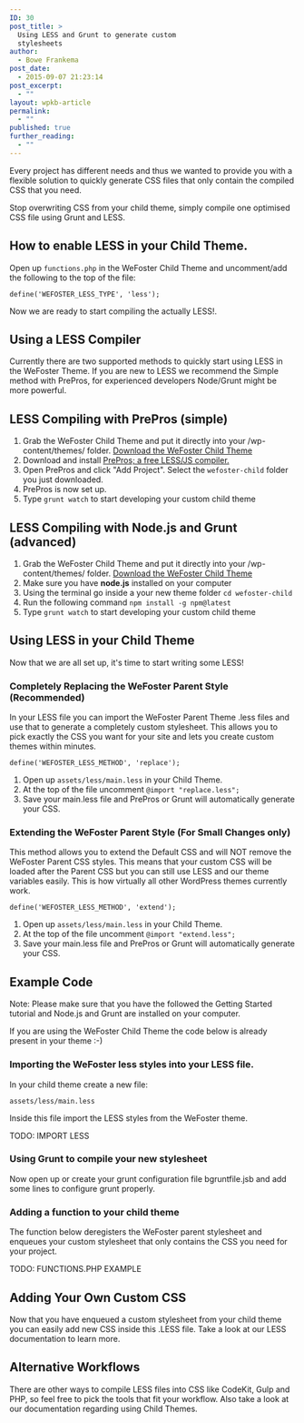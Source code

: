 ```yaml
---
ID: 30
post_title: >
  Using LESS and Grunt to generate custom
  stylesheets
author:
  - Bowe Frankema
post_date:
  - 2015-09-07 21:23:14
post_excerpt:
  - ""
layout: wpkb-article
permalink:
  - ""
published: true
further_reading:
  - ""
---
```

Every project has different needs and thus we wanted to provide you with a flexible solution to quickly generate CSS files that only contain the compiled CSS that you need.

Stop overwriting CSS from your child theme, simply compile one optimised CSS file using Grunt and LESS.

## How to enable LESS in your Child Theme.

Open up `functions.php` in the WeFoster Child Theme and uncomment/add the following to the top of the file:

`define('WEFOSTER_LESS_TYPE', 'less');`

Now we are ready to start compiling the actually LESS!.

## Using a LESS Compiler

Currently there are two supported methods to quickly start using LESS in the WeFoster Theme. If you are new to LESS we recommend the Simple method with PrePros, for experienced developers Node/Grunt might be more powerful.

## LESS Compiling with PrePros (simple)

1.  Grab the WeFoster Child Theme and put it directly into your /wp-content/themes/ folder. [Download the WeFoster Child Theme][1]
2.  Download and install [PrePros; a free LESS/JS compiler. ][2]
3.  Open PrePros and click "Add Project". Select the `wefoster-child` folder you just downloaded.
4.  PrePros is now set up. 
5.  Type `grunt watch` to start developing your custom child theme

## LESS Compiling with Node.js and Grunt (advanced)

1.  Grab the WeFoster Child Theme and put it directly into your /wp-content/themes/ folder. [Download the WeFoster Child Theme][1]
2.  Make sure you have **node.js** installed on your computer
3.  Using the terminal go inside a your new theme folder `cd wefoster-child` 
4.  Run the following command `npm install -g npm@latest`
5.  Type `grunt watch` to start developing your custom child theme

## Using LESS in your Child Theme

Now that we are all set up, it's time to start writing some LESS!

### Completely Replacing the WeFoster Parent Style (Recommended)

In your LESS file you can import the WeFoster Parent Theme .less files and use that to generate a completely custom stylesheet. This allows you to pick exactly the CSS you want for your site and lets you create custom themes within minutes.

`define('WEFOSTER_LESS_METHOD', 'replace');`

1.  Open up `assets/less/main.less` in your Child Theme.
2.  At the top of the file uncomment `@import "replace.less";`
3.  Save your main.less file and PrePros or Grunt will automatically generate your CSS.

### Extending the WeFoster Parent Style (For Small Changes only)

This method allows you to extend the Default CSS and will NOT remove the WeFoster Parent CSS styles. This means that your custom CSS will be loaded after the Parent CSS but you can still use LESS and our theme variables easily. This is how virtually all other WordPress themes currently work.

`define('WEFOSTER_LESS_METHOD', 'extend');`

1.  Open up `assets/less/main.less` in your Child Theme.
2.  At the top of the file uncomment `@import "extend.less";`
3.  Save your main.less file and PrePros or Grunt will automatically generate your CSS.

## Example Code

Note: Please make sure that you have the followed the Getting Started tutorial and Node.js and Grunt are installed on your computer.

If you are using the WeFoster Child Theme the code below is already present in your theme :-)

### Importing the WeFoster less styles into your LESS file.

In your child theme create a new file:

    assets/less/main.less
    

Inside this file import the LESS styles from the WeFoster theme.

TODO: IMPORT LESS

### Using Grunt to compile your new stylesheet

Now open up or create your grunt configuration file bgruntfile.jsb and add some lines to configure grunt properly.

### Adding a function to your child theme

The function below deregisters the WeFoster parent stylesheet and enqueues your custom stylesheet that only contains the CSS you need for your project.

TODO: FUNCTIONS.PHP EXAMPLE

## Adding Your Own Custom CSS

Now that you have enqueued a custom stylesheet from your child theme you can easily add new CSS inside this .LESS file. Take a look at our LESS documentation to learn more.

## Alternative Workflows

There are other ways to compile LESS files into CSS like CodeKit, Gulp and PHP, so feel free to pick the tools that fit your workflow. Also take a look at our documentation regarding using Child Themes.

 [1]: https://github.com/WeFoster/wefoster-child/archive/master.zip
 [2]: https://prepros.io/